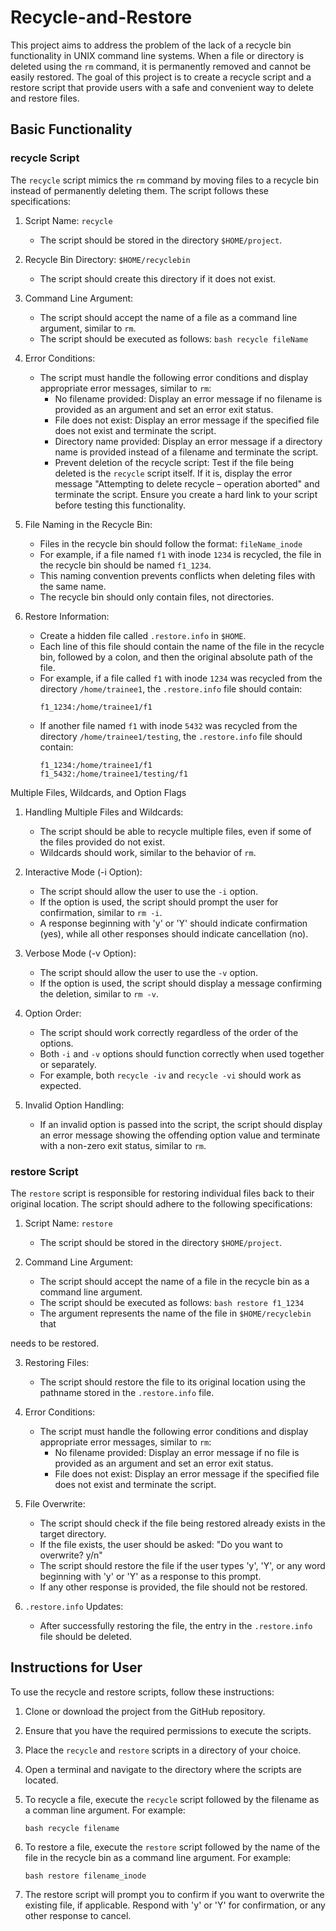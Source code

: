 # Recycle-and-Restore
This project aims to address the problem of the lack of a recycle bin functionality in UNIX command line systems. When a file or directory is deleted using the `rm` command, it is permanently removed and cannot be easily restored. The goal of this project is to create a recycle script and a restore script that provide users with a safe and convenient way to delete and restore files.

## Basic Functionality

### recycle Script
The `recycle` script mimics the `rm` command by moving files to a recycle bin instead of permanently deleting them. The script follows these specifications:

1. Script Name: `recycle`
   - The script should be stored in the directory `$HOME/project`.

2. Recycle Bin Directory: `$HOME/recyclebin`
   - The script should create this directory if it does not exist.

3. Command Line Argument:
   - The script should accept the name of a file as a command line argument, similar to `rm`.
   - The script should be executed as follows: `bash recycle fileName`

4. Error Conditions:
   - The script must handle the following error conditions and display appropriate error messages, similar to `rm`:
     - No filename provided: Display an error message if no filename is provided as an argument and set an error exit status.
     - File does not exist: Display an error message if the specified file does not exist and terminate the script.
     - Directory name provided: Display an error message if a directory name is provided instead of a filename and terminate the script.
     - Prevent deletion of the recycle script: Test if the file being deleted is the `recycle` script itself. If it is, display the error message "Attempting to delete recycle – operation aborted" and terminate the script. Ensure you create a hard link to your script before testing this functionality.

5. File Naming in the Recycle Bin:
   - Files in the recycle bin should follow the format: `fileName_inode`
   - For example, if a file named `f1` with inode `1234` is recycled, the file in the recycle bin should be named `f1_1234`.
   - This naming convention prevents conflicts when deleting files with the same name.
   - The recycle bin should only contain files, not directories.

6. Restore Information:
   - Create a hidden file called `.restore.info` in `$HOME`.
   - Each line of this file should contain the name of the file in the recycle bin, followed by a colon, and then the original absolute path of the file.
   - For example, if a file called `f1` with inode `1234` was recycled from the directory `/home/trainee1`, the `.restore.info` file should contain:
     ```
     f1_1234:/home/trainee1/f1
     ```
   - If another file named `f1` with inode `5432` was recycled from the directory `/home/trainee1/testing`, the `.restore.info` file should contain:
     ```
     f1_1234:/home/trainee1/f1
     f1_5432:/home/trainee1/testing/f1
     ```
     
Multiple Files, Wildcards, and Option Flags


1. Handling Multiple Files and Wildcards:
   - The script should be able to recycle multiple files, even if some of the files provided do not exist.
   - Wildcards should work, similar to the behavior of `rm`.

2. Interactive Mode (-i Option):
   - The script should allow the user to use the `-i` option.
   - If the option is used, the script should prompt the user for confirmation, similar to `rm -i`.
   - A response beginning with 'y' or 'Y' should indicate confirmation (yes), while all other responses should indicate cancellation (no).

3. Verbose Mode (-v Option):
   - The script should allow the user to use the `-v` option.
   - If the option is used, the script should display a message confirming the deletion, similar to `rm -v`.

4. Option Order:
   - The script should work correctly regardless of the order of the options.
   - Both `-i` and `-v` options should function correctly when used together or separately.
   - For example, both `recycle -iv` and `recycle -vi` should work as expected.

5. Invalid Option Handling:
   - If an invalid option is passed into the script, the script should display an error message showing the offending option value and terminate with a non-zero exit status, similar to `rm`.


### restore Script
The `restore` script is responsible for restoring individual files back to their original location. The script should adhere to the following specifications:

1. Script Name: `restore`
   - The script should be stored in the directory `$HOME/project`.

2. Command Line Argument:
   - The script should accept the name of a file in the recycle bin as a command line argument.
   - The script should be executed as follows: `bash restore f1_1234`
   - The argument represents the name of the file in `$HOME/recyclebin` that

 needs to be restored.

3. Restoring Files:
   - The script should restore the file to its original location using the pathname stored in the `.restore.info` file.

4. Error Conditions:
   - The script must handle the following error conditions and display appropriate error messages, similar to `rm`:
     - No filename provided: Display an error message if no file is provided as an argument and set an error exit status.
     - File does not exist: Display an error message if the specified file does not exist and terminate the script.

5. File Overwrite:
   - The script should check if the file being restored already exists in the target directory.
   - If the file exists, the user should be asked: "Do you want to overwrite? y/n"
   - The script should restore the file if the user types 'y', 'Y', or any word beginning with 'y' or 'Y' as a response to this prompt.
   - If any other response is provided, the file should not be restored.

6. `.restore.info` Updates:
   - After successfully restoring the file, the entry in the `.restore.info` file should be deleted.


## Instructions for User

To use the recycle and restore scripts, follow these instructions:

1. Clone or download the project from the GitHub repository.

2. Ensure that you have the required permissions to execute the scripts.

3. Place the `recycle` and `restore` scripts in a directory of your choice.

4. Open a terminal and navigate to the directory where the scripts are located.

5. To recycle a file, execute the `recycle` script followed by the filename as a comman line argument. For example:
   ```
   bash recycle filename
   ```

6. To restore a file, execute the `restore` script followed by the name of the file in the recycle bin as a command line argument. For example:
   ```
   bash restore filename_inode
   ```

7. The restore script will prompt you to confirm if you want to overwrite the existing file, if applicable. Respond with 'y' or 'Y' for confirmation, or any other response to cancel.
